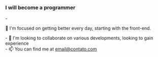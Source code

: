<h3>I will become a programmer</h3> 
- <p>🌱 I'm focused on getting better every day, starting with the front-end.</p>
- 💞️ I'm looking to collaborate on various developments, looking to gain experience<br>
- 📫 You can find me at <a href="johnninajoao@gmail.com"> email@contato.com </a><br>
<!---
jonathamoreira/jonathamoreira is a ✨ special ✨ repository because its `README.md` (this file) appears on your GitHub profile.
You can click the Preview link to take a look at your changes.
--->
